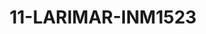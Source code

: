 ---
title: 11-LARIMAR-INM1523
image: /v1543919832/viterbo/11-LARIMAR-INM1523.jpg
brand: inmaculada
layout: vestito
---